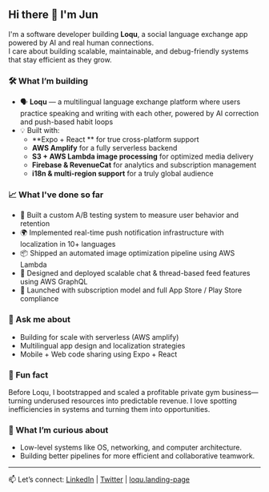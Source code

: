 ## Hi there 👋 I'm Jun

I'm a software developer building **Loqu**, a social language exchange app powered by AI and real human connections.  
I care about building scalable, maintainable, and debug-friendly systems that stay efficient as they grow.

### 🛠️ What I’m building
- 🗣️ **Loqu** — a multilingual language exchange platform where users practice speaking and writing with each other, powered by AI correction and push-based habit loops
- 💡 Built with:
  - **Expo + React ** for true cross-platform support
  - **AWS Amplify** for a fully serverless backend
  - **S3 + AWS Lambda image processing** for optimized media delivery
  - **Firebase & RevenueCat** for analytics and subscription management
  - **i18n & multi-region support** for a truly global audience

### 📈 What I've done so far
- 🧪 Built a custom A/B testing system to measure user behavior and retention
- 🌍 Implemented real-time push notification infrastructure with localization in 10+ languages
- 📦 Shipped an automated image optimization pipeline using AWS Lambda
- 💬 Designed and deployed scalable chat & thread-based feed features using AWS GraphQL
- 💸 Launched with subscription model and full App Store / Play Store compliance

### 💬 Ask me about
- Building for scale with serverless (AWS amplify)
- Multilingual app design and localization strategies
- Mobile + Web code sharing using Expo + React

### 🚀 Fun fact
Before Loqu, I bootstrapped and scaled a profitable private gym business—turning underused resources into predictable revenue. I love spotting inefficiencies in systems and turning them into opportunities.

### 🤔 What I’m curious about
- Low-level systems like OS, networking, and computer architecture.
- Building better pipelines for more efficient and collaborative teamwork.


---

📫 Let’s connect: [LinkedIn](https://www.linkedin.com/in/iamjunlee) | [Twitter](https://twitter.com/herecomesCaesar) | [loqu.landing-page](https://loqu.xyz)

